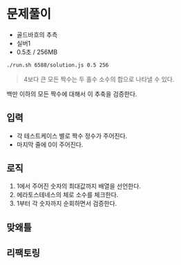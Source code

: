 # 문제풀이

- 골드바흐의 추측
- 실버1
- 0.5초 / 256MB

```bash
./run.sh 6588/solution.js 0.5 256
```

> 4보다 큰 모든 짝수는 두 홀수 소수의 합으로 나타낼 수 있다.

백만 이하의 모든 짝수에 대해서 이 추축을 검증한다.

## 입력

- 각 테스트케이스 별로 짝수 정수가 주어진다.
- 마지막 줄에 0이 주어진다.

## 로직

1. 1에서 주어진 숫자의 최대값까지 배열을 선언한다.
2. 에라토스테네스의 체로 소수를 체크한다.
3. 1부터 각 숫자까지 순회하면서 검증한다.

## 맞왜틀

## 리팩토링
